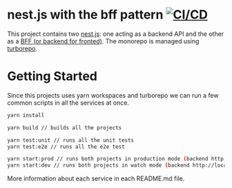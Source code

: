 # nest.js with the bff pattern [![CI/CD](https://github.com/SantiMA10/nestjs-bff/actions/workflows/cicd.yml/badge.svg)](https://github.com/SantiMA10/nestjs-bff/actions/workflows/cicd.yml)

This project contains two [nest.js](https://nestjs.com/): one acting as a backend API and the other as a [BFF (or backend for fronted)](https://samnewman.io/patterns/architectural/bff/). The monorepo is managed using [turborepo](https://turborepo.org/).

# Getting Started

Since this projects uses yarn workspaces and turborepo we can run a few common scripts in all the services at once.

```bash
yarn install

yarn build // builds all the projects

yarn test:unit // runs all the unit tests
yarn test:e2e // runs all the e2e test 

yarn start:prod // runs both projects in production mode (backend http://localhost:5000 - bff http://localhost:3000)
yarn start:dev // runs both projects in watch mode (backend http://localhost:5000 - bff http://localhost:3000)
```

More information about each service in each README.md file.